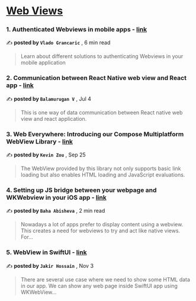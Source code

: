 
<h1><a href=https://medium.com/tag/webview/recommended target="_blank" rel="noopener noreferrer">Web Views</a></h1>
<h3>1. Authenticated Webviews in mobile apps - <a href=https://medium.com/@vladzz/authenticated-webviews-in-mobile-apps-3a0328ad55b6?source=tag_recommended_feed---------0-84----------webview----------158337e4_403b_4d86_a8e6_1fc3a993ee79------- target="_blank" rel="noopener noreferrer">link</a></h3>

✍️ **posted by `Vlado Grancaric`** <date> , 6 min read</date>

<blockquote>Learn about different solutions to authenticating Webviews in your mobile application</blockquote>

<h3>2. Communication between React Native web view and React app - <a href=https://medium.com/@svbala99/communication-between-react-native-web-view-and-react-app-c0fb0af7e5a6?source=tag_recommended_feed---------1-85----------webview----------158337e4_403b_4d86_a8e6_1fc3a993ee79------- target="_blank" rel="noopener noreferrer">link</a></h3>

✍️ **posted by `Balamurugan V`** <date> , Jul 4</date>

<blockquote>This is one way of data communication between React native web view and react application.</blockquote>

<h3>3. Web Everywhere: Introducing our Compose Multiplatform WebView Library - <a href=https://medium.com/@kevinnzou/web-everywhere-introducing-our-multiplatform-compose-webview-library-f9b1264b370?source=tag_recommended_feed---------2-85----------webview----------158337e4_403b_4d86_a8e6_1fc3a993ee79------- target="_blank" rel="noopener noreferrer">link</a></h3>

✍️ **posted by `Kevin Zou`** <date> , Sep 25</date>

<blockquote>The WebView provided by this library not only supports basic link loading but also enables HTML loading and JavaScript evaluations.</blockquote>

<h3>4. Setting up JS bridge between your webpage and WKWebview in your iOS app - <a href=https://medium.com/@bahalek/setting-up-js-bridge-between-your-webpage-and-wkwebview-in-your-ios-app-4ec8ca8230f7?source=tag_recommended_feed---------3-84----------webview----------158337e4_403b_4d86_a8e6_1fc3a993ee79------- target="_blank" rel="noopener noreferrer">link</a></h3>

✍️ **posted by `Baha Abisheva`** <date> , 2 min read</date>

<blockquote>Nowadays a lot of apps prefer to display content using a webview. This creates a need for webviews to try and act like native views. For…</blockquote>

<h3>5. WebView in SwiftUI - <a href=https://medium.com/@jakir/webview-in-swiftui-3c1cd8957165?source=tag_recommended_feed---------4-85----------webview----------158337e4_403b_4d86_a8e6_1fc3a993ee79------- target="_blank" rel="noopener noreferrer">link</a></h3>

✍️ **posted by `Jakir Hossain`** <date> , Nov 3</date>

<blockquote>There are several use case where we need to show some HTML data in our app. We can show any web page inside SwiftUI app using WKWebView…</blockquote>

